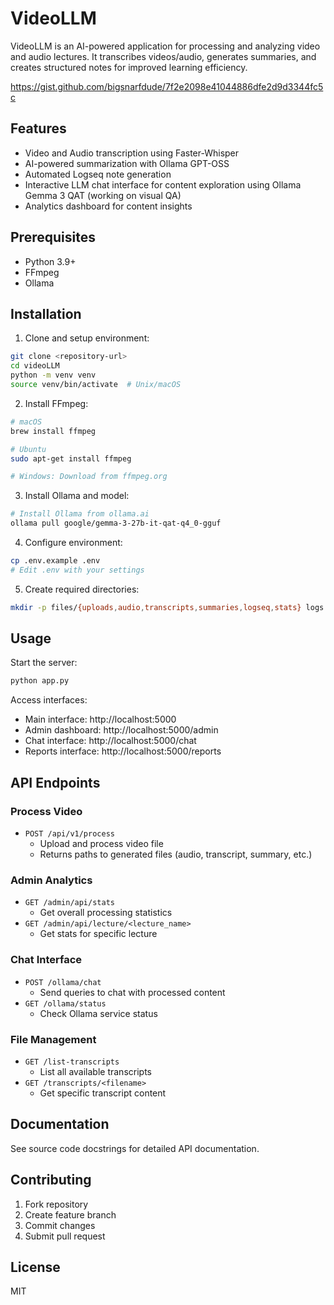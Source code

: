 # VideoLLM
 
VideoLLM is an AI-powered application for processing and analyzing video and audio lectures. 
It transcribes videos/audio, generates summaries, 
and creates structured notes for improved learning efficiency.

https://gist.github.com/bigsnarfdude/7f2e2098e41044886dfe2d9d3344fc5c

## Features

- Video and Audio transcription using Faster-Whisper
- AI-powered summarization with Ollama GPT-OSS
- Automated Logseq note generation
- Interactive LLM chat interface for content exploration using Ollama Gemma 3 QAT (working on visual QA)
- Analytics dashboard for content insights

## Prerequisites

- Python 3.9+
- FFmpeg
- Ollama

## Installation

1. Clone and setup environment:
```bash
git clone <repository-url>
cd videoLLM
python -m venv venv
source venv/bin/activate  # Unix/macOS

```

2. Install FFmpeg:
```bash
# macOS
brew install ffmpeg

# Ubuntu
sudo apt-get install ffmpeg

# Windows: Download from ffmpeg.org
```

3. Install Ollama and model:
```bash
# Install Ollama from ollama.ai
ollama pull google/gemma-3-27b-it-qat-q4_0-gguf
```

4. Configure environment:
```bash
cp .env.example .env
# Edit .env with your settings
```

5. Create required directories:
```bash
mkdir -p files/{uploads,audio,transcripts,summaries,logseq,stats} logs
```

## Usage

Start the server:
```bash
python app.py
```

Access interfaces:
- Main interface: http://localhost:5000
- Admin dashboard: http://localhost:5000/admin
- Chat interface: http://localhost:5000/chat
- Reports interface: http://localhost:5000/reports

## API Endpoints

### Process Video
- `POST /api/v1/process`
  - Upload and process video file
  - Returns paths to generated files (audio, transcript, summary, etc.)

### Admin Analytics
- `GET /admin/api/stats`
  - Get overall processing statistics
- `GET /admin/api/lecture/<lecture_name>`
  - Get stats for specific lecture

### Chat Interface
- `POST /ollama/chat`
  - Send queries to chat with processed content
- `GET /ollama/status`
  - Check Ollama service status

### File Management
- `GET /list-transcripts`
  - List all available transcripts
- `GET /transcripts/<filename>`
  - Get specific transcript content

## Documentation

See source code docstrings for detailed API documentation.

## Contributing

1. Fork repository
2. Create feature branch
3. Commit changes
4. Submit pull request

## License

MIT
